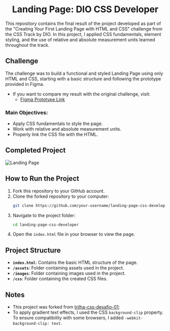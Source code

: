<h1 align="center">Landing Page: DIO CSS Developer</h1>

This repository contains the final result of the project developed as part of the "Creating Your First Landing Page with HTML and CSS" challenge from the CSS Track by DIO. In this project, I applied CSS fundamentals, element styling, and the use of relative and absolute measurement units learned throughout the track.

## Challenge

The challenge was to build a functional and styled Landing Page using only HTML and CSS, starting with a basic structure and following the prototype provided in Figma.
- If you want to compare my result with the original challenge, visit:
  - [Figma Prototype Link](https://www.figma.com/file/3PiokoJj9IhGDnNiWAJbz7/DIO---Desafio-01?node-id=2%3A6)

### Main Objectives:

- Apply CSS fundamentals to style the page.
- Work with relative and absolute measurement units.
- Properly link the CSS file with the HTML.

## Completed Project

![Landing Page](https://user-images.githubusercontent.com/55519539/183538055-6cce606c-7d1d-4d15-a4be-ffeb5b37c956.png)

## How to Run the Project

1. Fork this repository to your GitHub account.
2. Clone the forked repository to your computer:
   ```bash
   git clone https://github.com/your-username/landing-page-css-developer.git
   ```
3. Navigate to the project folder:
   ```bash
   cd landing-page-css-developer
   ```
4. Open the `index.html` file in your browser to view the page.

## Project Structure

- **`index.html`**: Contains the basic HTML structure of the page.
- **`/assets`**: Folder containing assets used in the project.
- **`/images`**: Folder containing images used in the project.
- **`/css`**: Folder containing the created CSS files.

## Notes

- This project was forked from [trilha-css-desafio-01](https://github.com/digitalinnovationone/trilha-css-desafio-01);
- To apply gradient text effects, I used the CSS `background-clip` property. To ensure compatibility with some browsers, I added `-webkit-background-clip: text`.

